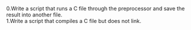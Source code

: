 0.Write a script that runs a C file through the preprocessor and save the result into another file.<br>
1.Write a script that compiles a C file but does not link.<br>
